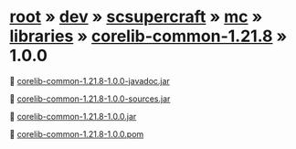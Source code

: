 # [root](/artifacts) » [dev](/artifacts/dev) » [scsupercraft](/artifacts/dev/scsupercraft) » [mc](/artifacts/dev/scsupercraft/mc) » [libraries](/artifacts/dev/scsupercraft/mc/libraries) » [corelib-common-1.21.8](/artifacts/dev/scsupercraft/mc/libraries/corelib-common-1.21.8) » 1.0.0


📄 [corelib-common-1.21.8-1.0.0-javadoc.jar](/artifacts/dev/scsupercraft/mc/libraries/corelib-common-1.21.8/1.0.0/corelib-common-1.21.8-1.0.0-javadoc.jar)

📄 [corelib-common-1.21.8-1.0.0-sources.jar](/artifacts/dev/scsupercraft/mc/libraries/corelib-common-1.21.8/1.0.0/corelib-common-1.21.8-1.0.0-sources.jar)

📄 [corelib-common-1.21.8-1.0.0.jar](/artifacts/dev/scsupercraft/mc/libraries/corelib-common-1.21.8/1.0.0/corelib-common-1.21.8-1.0.0.jar)

📄 [corelib-common-1.21.8-1.0.0.pom](/artifacts/dev/scsupercraft/mc/libraries/corelib-common-1.21.8/1.0.0/corelib-common-1.21.8-1.0.0.pom)